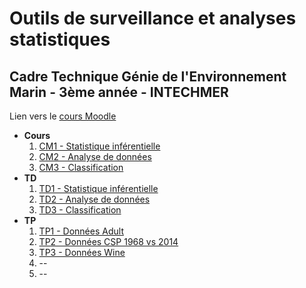 # Outils de surveillance et analyses statistiques

## Cadre Technique Génie de l'Environnement Marin - 3ème année - INTECHMER

Lien vers le [cours Moodle](https://par.moodle.lecnam.net/course/view.php?id=22651)

-   **Cours**
    1. [CM1 - Statistique inférentielle](cm1--stat-inf.html)
    2. [CM2 - Analyse de données](cm2--add.html)
    3. [CM3 - Classification](cm3--classif.html)
-   **TD**
    1. [TD1 - Statistique inférentielle](td1--stat-inf.html)
    2. [TD2 - Analyse de données](td2--add.html)
    3. [TD3 - Classification](td3--classif.html)
-   **TP**
    1.  [TP1 - Données Adult](tp1--adult.html)
    2.  [TP2 - Données CSP 1968 vs 2014](tp2--CSP-1968vs2014.html)
    3.  [TP3 - Données Wine](tp3--wine.html)
    4.  --
    5.  --

<!--
Programme à faire :
- Taille d'échantillon
- Test : Normalité, Shapiro, chi^2/Fisher, T-test/Wilcoxon, ANOVA/Kruskal-Wallis
- ADD : ACP, AFC, HAC, k-means
- Méthodologie, échantillonage/sondage
- Variable aléatoire vs variable contrôlée
- Mise en place du protocole ?
- PCOA ??
Organisation :
- CM 1h30  -> Proba, loi et Test
- CM 2h    -> ACP et AFC
- CM 1h30  -> CAH et k-means
- TD 1h30  -> Tests sur R (normalité, chisq, t.test/wilcox, cor.test)
- TD 1h30  -> ACP et AFC sur R
- TD 1h30  -> k-means sur R
- TP 3h    -> jeu de données "simple" avec une variable cible binaire idéalement
- TP 3h    -> jeu plus complexe & introduction ANOVA/Kruskall-Wallis
- TP 3h    -> 
- TP 3h    -> 
- TP 3h    -> Récap' global
-->
